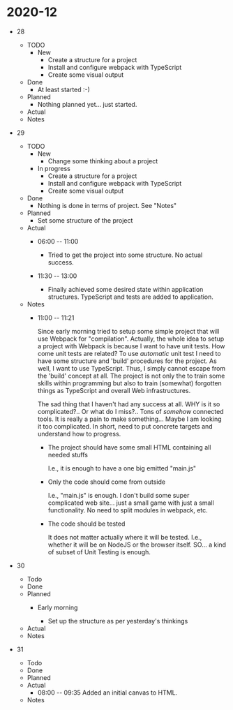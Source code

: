 # 2020-12

* 28
  - TODO
    - New
      - Create a structure for a project
      - Install and configure webpack with TypeScript
      - Create some visual output
  - Done
    - At least started :-)
  - Planned
    - Nothing planned yet... just started.
  - Actual
  - Notes

* 29
  - TODO
    - New
      - Change some thinking about a project
    - In progress
      - Create a structure for a project
      - Install and configure webpack with TypeScript
      - Create some visual output
  - Done
    - Nothing is done in terms of project. See "Notes"
  - Planned
    - Set some structure of the project
  - Actual
    - 06:00 -- 11:00

      - Tried to get the project into some structure. No actual success.
    - 11:30 -- 13:00
      - Finally achieved some desired state within application structures. TypeScript and tests
        are added to application.
  - Notes
    - 11:00 -- 11:21

      Since early morning tried to setup some simple project that will use Webpack for "compilation".
      Actually, the whole idea to setup a project with Webpack is because I want to have unit tests.
      How come unit tests are related? To use _automatic_ unit test I need to have some structure and
      'build' procedures for the project. As well, I want to use TypeScript. Thus, I simply cannot
      escape from the 'build' concept at all. The project is not only the to train some skills within
      programming but also to train (somewhat) forgotten things as TypeScript and overall Web
      infrastructures.

      The sad thing that I haven't had any success at all. WHY is it so complicated?.. Or what do I
      miss?.. Tons of _somehow_ connected tools. It is really a pain to make something... Maybe I am
      looking it too complicated. In short, need to put concrete targets and understand how to
      progress.

      - The project should have some small HTML containing all needed stuffs

        I.e., it is enough to have a one big emitted "main.js"

      - Only the code should come from outside

        I.e., "main.js" is enough. I don't build some super complicated web site... just a small game
        with just a small functionality. No need to split modules in webpack, etc.

      - The code should be tested

        It does not matter actually where it will be tested. I.e., whether it will be on NodeJS or
        the browser itself. SO... a kind of subset of Unit Testing is enough.

* 30
  - Todo
  - Done
  - Planned
    - Early morning

      - Set up the structure as per yesterday's thinkings
  - Actual
  - Notes

* 31
  - Todo
  - Done
  - Planned
  - Actual
    - 08:00 -- 09:35
      Added an initial canvas to HTML.
  - Notes
